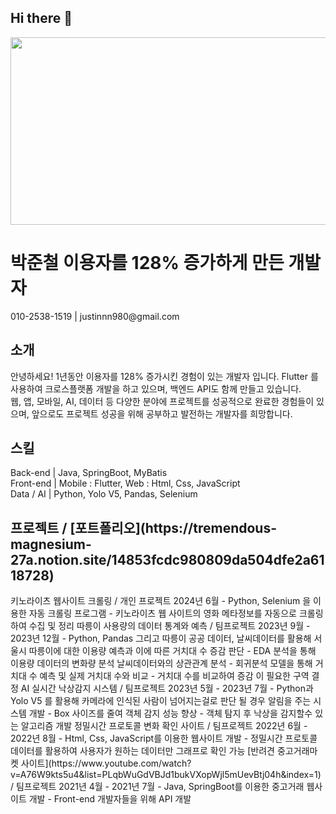 ## Hi there 👋
<a href="https://github.com/devxb/gitanimals">
<img
  src="https://render.gitanimals.org/farms/justinnn980"
  width="600"
  height="300"
/>
</a>
<h1>
박준철 이용자를 128% 증가하게 만든 개발자
</h1>
010-2538-1519 | justinnn980@gmail.com	

<h2>소개</h2>
안녕하세요! 1년동안 이용자를 128% 증가시킨 경험이 있는 개발자 입니다. Flutter 를 사용하여 크로스플랫폼 개발을 하고 있으며, 백엔드 API도 함께 만들고 있습니다.</br>
웹, 앱, 모바일, AI, 데이터 등 다양한 분야에 프로젝트를 성공적으로 완료한 경험들이 있으며, 앞으로도 프로젝트 성공을 위해 공부하고 발전하는 개발자를 희망합니다.

<h2>스킬</h2>
Back-end | Java, SpringBoot, MyBatis </br>
Front-end | Mobile : Flutter,  Web : Html, Css, JavaScript</br>
Data / AI | Python, Yolo V5, Pandas, Selenium</br>

<h2>프로젝트 / [포트폴리오](https://tremendous-magnesium-27a.notion.site/14853fcdc980809da504dfe2a6118728)</h2>
키노라이츠 웹사이트 크롤링 / 개인 프로젝트		2024년 6월
- Python,  Selenium 을 이용한 자동 크롤링 프로그램
- 키노라이츠 웹 사이트의 영화 메타정보를 자동으로 크롤링하여 수집 및 정리
따릉이 사용량의 데이터 통계와 예측 / 팀프로젝트		2023년 9월 - 2023년 12월
- Python, Pandas 그리고 따릉이 공공 데이터, 날씨데이터를 활용해 서울시 따릉이에 대한 이용량 예측과 이에 따른 거치대 수 증감 판단
- EDA 분석을 통해 이용량 데이터의 변화량 분석 날씨데이터와의 상관관계 분석
- 회귀분석 모델을 통해 거치대 수 예측 및 실제 거치대 수와 비교
- 거치대 수를 비교하여 증감 이 필요한 구역 결정
AI 실시간 낙상감지 시스템 / 팀프로젝트		2023년 5월 - 2023년 7월
- Python과 Yolo V5 를 활용해 카메라에 인식된 사람이 넘어지는걸로 판단 될 경우 알림을 주는 시스템 개발
- Box 사이즈를 줄여 객체 감지 성능 향상
- 객체 탐지 후 낙상을 감지할수 있는 알고리즘 개발
정밀시간 프로토콜 변화 확인 사이트 / 팀프로젝트		2022년 6월 - 2022년 8월
- Html, Css, JavaScript를 이용한 웹사이트 개발
- 정밀시간 프로토콜 데이터를 활용하여 사용자가 원하는 데이터만 그래프로 확인 가능
[반려견 중고거래마켓 사이트](https://www.youtube.com/watch?v=A76W9kts5u4&list=PLqbWuGdVBJd1bukVXopWjl5mUevBtj04h&index=1) / 팀프로젝트		2021년 4월 - 2021년 7월
- Java, SpringBoot를 이용한 중고거래 웹사이트 개발
- Front-end 개발자들을 위해 API 개발
